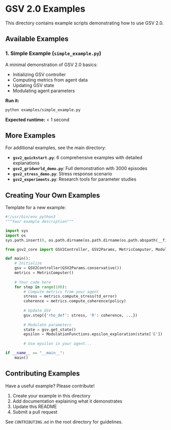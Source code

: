 # GSV 2.0 Examples

This directory contains example scripts demonstrating how to use GSV 2.0.

## Available Examples

### 1. Simple Example (`simple_example.py`)

A minimal demonstration of GSV 2.0 basics:
- Initializing GSV controller
- Computing metrics from agent data
- Updating GSV state
- Modulating agent parameters

**Run it:**
```bash
python examples/simple_example.py
```

**Expected runtime:** < 1 second

## More Examples

For additional examples, see the main directory:

- **`gsv2_quickstart.py`**: 6 comprehensive examples with detailed explanations
- **`gsv2_gridworld_demo.py`**: Full demonstration with 3000 episodes
- **`gsv2_stress_demo.py`**: Stress response scenario
- **`gsv2_experiments.py`**: Research tools for parameter studies

## Creating Your Own Examples

Template for a new example:

```python
#!/usr/bin/env python3
"""Your example description"""

import sys
import os
sys.path.insert(0, os.path.dirname(os.path.dirname(os.path.abspath(__file__))))

from gsv2_core import GSV2Controller, GSV2Params, MetricComputer, ModulationFunctions

def main():
    # Initialize
    gsv = GSV2Controller(GSV2Params.conservative())
    metrics = MetricComputer()
    
    # Your code here
    for step in range(100):
        # Compute metrics from your agent
        stress = metrics.compute_stress(td_error)
        coherence = metrics.compute_coherence(policy)
        
        # Update GSV
        gsv.step({'rho_def': stress, 'R': coherence, ...})
        
        # Modulate parameters
        state = gsv.get_state()
        epsilon = ModulationFunctions.epsilon_exploration(state['E'])
        
        # Use epsilon in your agent...

if __name__ == "__main__":
    main()
```

## Contributing Examples

Have a useful example? Please contribute!

1. Create your example in this directory
2. Add documentation explaining what it demonstrates
3. Update this README
4. Submit a pull request

See `CONTRIBUTING.md` in the root directory for guidelines.
